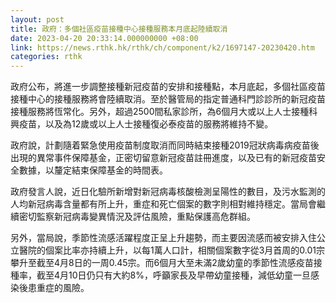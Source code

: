 ```yaml
---
layout: post
title: 政府：多個社區疫苗接種中心接種服務本月底起陸續取消
date: 2023-04-20 20:33:14.000000000 +08:00
link: https://news.rthk.hk/rthk/ch/component/k2/1697147-20230420.htm
categories: rthk
---
```


政府公布，將進一步調整接種新冠疫苗的安排和接種點，本月底起，多個社區疫苗接種中心的接種服務將會陸續取消。至於醫管局的指定普通科門診診所的新冠疫苗接種服務將恆常化。另外，超過2500間私家診所，為6個月大或以上人士接種科興疫苗，以及為12歲或以上人士接種復必泰疫苗的服務將維持不變。

政府說，計劃隨着緊急使用疫苗制度取消而同時結束接種2019冠狀病毒病疫苗後出現的異常事件保障基金，正密切留意新冠疫苗註冊進度，以及已有的新冠疫苗安全數據，以釐定結束保障基金的時間表。

政府發言人說，近日化驗所新增對新冠病毒核酸檢測呈陽性的數目，及污水監測的人均新冠病毒含量都有所上升，重症和死亡個案的數字則相對維持穩定。當局會繼續密切監察新冠病毒變異情況及評估風險，重點保護高危群組。

另外，當局說，季節性流感活躍程度正呈上升趨勢，而主要因流感而被安排入住公立醫院的個案比率亦持續上升，以每1萬人口計，相關個案數字從3月首周的0.01宗攀升至截至4月8日的一周0.45宗。而6個月大至未滿2歲幼童的季節性流感疫苗接種率，截至4月10日仍只有大約8%，呼籲家長及早帶幼童接種，減低幼童一旦感染後患重症的風險。
